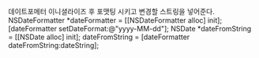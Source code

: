 데이트포메터 이니셜라이즈 후 포맷팅 시키고 변경할 스트링을 넣어준다.
    NSDateFormatter *dateFormatter = [[NSDateFormatter alloc] init];   
    [dateFormatter setDateFormat:@"yyyy-MM-dd"];
    NSDate *dateFromString = [[NSDate alloc] init];
    dateFromString = [dateFormatter dateFromString:dateString];